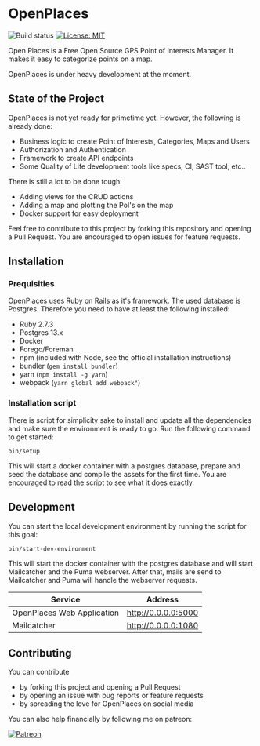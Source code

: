 # OpenPlaces
![Build status](https://github.com/rvoortman/OpenPlaces/actions/workflows/ruby.yml/badge.svg) [![License: MIT](https://img.shields.io/badge/License-MIT-yellow.svg)](https://opensource.org/licenses/MIT)

Open Places is a Free Open Source GPS Point of Interests Manager. It makes it easy to categorize points on a map.

OpenPlaces is under heavy development at the moment.

## State of the Project
OpenPlaces is not yet ready for primetime yet. However, the following is already done:
- Business logic to create Point of Interests, Categories, Maps and Users
- Authorization and Authentication
- Framework to create API endpoints
- Some Quality of Life development tools like specs, CI, SAST tool, etc..

There is still a lot to be done tough:
- Adding views for the CRUD actions
- Adding a map and plotting the PoI's on the map
- Docker support for easy deployment

Feel free to contribute to this project by forking this repository and opening a Pull Request. You are encouraged to open issues for feature requests.

## Installation
### Prequisities
OpenPlaces uses Ruby on Rails as it's framework. The used database is Postgres. Therefore you need to have at least the following installed:
- Ruby 2.7.3
- Postgres 13.x
- Docker
- Forego/Foreman
- npm (included with Node, see the official installation instructions)
- bundler (`gem install bundler`)
- yarn (`npm install -g yarn`)
- webpack (`yarn global add webpack"`)

### Installation script
There is script for simplicity sake to install and update all the dependencies and make sure the environment is ready to go. Run the following command to get started:
```
bin/setup
```
This will start a docker container with a postgres database, prepare and seed the database and compile the assets for the first time. You are encouraged to read the script to see what it does exactly.

## Development
You can start the local development environment by running the script for this goal:
```
bin/start-dev-environment
```
This will start the docker container with the postgres database and will start Mailcatcher and the Puma webserver. After that, mails are send to Mailcatcher and Puma will handle the webserver requests.

| Service  |  Address |
|---|---|
|  OpenPlaces Web Application  |  http://0.0.0.0:5000  |
|  Mailcatcher  |  http://0.0.0.0:1080  |


## Contributing
You can contribute
- by forking this project and opening a Pull Request
- by opening an issue with bug reports or feature requests
- by spreading the love for OpenPlaces on social media

You can also help financially by following me on patreon:

[![Patreon](https://upload.wikimedia.org/wikipedia/commons/thumb/9/94/Patreon_logo.svg/240px-Patreon_logo.svg.png)](https://www.patreon.com/OpenPlaces)
